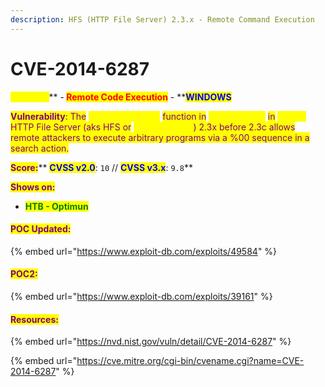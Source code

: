 ```yaml
---
description: HFS (HTTP File Server) 2.3.x - Remote Command Execution
---
```


# CVE-2014-6287

<mark style="color:yellow;">**HFS 2.3x**</mark>** **<mark style="color:purple;">**-**</mark> <mark style="color:red;">**Remote Code Execution**</mark>** - **<mark style="color:blue;">**WINDOWS**</mark>&#x20;

<mark style="color:purple;">**Vulnerability**</mark><mark style="color:purple;">: The</mark> <mark style="color:yellow;">findMacroMarker</mark> <mark style="color:purple;">function in</mark> <mark style="color:yellow;">parserLib.pas</mark> <mark style="color:purple;">in</mark> <mark style="color:yellow;">Rejetto</mark> <mark style="color:purple;">HTTP File Server (aks HFS or</mark> <mark style="color:yellow;">HttpFileServer</mark><mark style="color:purple;">) 2.3x before 2.3c allows remote attackers to execute arbitrary programs via a %00 sequence in a search action.</mark>

<mark style="color:purple;">**Score:**</mark>** **<mark style="color:blue;">**CVSS v2.0**</mark><mark style="color:purple;">**:**</mark>** **<mark style="color:yellow;">**`10`**</mark>** **<mark style="color:purple;">**//**</mark>** **<mark style="color:blue;">**CVSS v3.x**</mark><mark style="color:purple;">**:**</mark>** **<mark style="color:yellow;">**`9.8`**</mark>

<mark style="color:purple;">**Shows on:**</mark>&#x20;

* <mark style="color:green;">**HTB - Optimun**</mark>

#### <mark style="color:purple;">POC Updated:</mark>

{% embed url="https://www.exploit-db.com/exploits/49584" %}

#### <mark style="color:purple;">POC2:</mark>

{% embed url="https://www.exploit-db.com/exploits/39161" %}

#### <mark style="color:purple;">Resources:</mark>

{% embed url="https://nvd.nist.gov/vuln/detail/CVE-2014-6287" %}

{% embed url="https://cve.mitre.org/cgi-bin/cvename.cgi?name=CVE-2014-6287" %}

